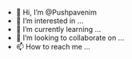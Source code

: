 - 👋 Hi, I’m @Pushpavenim
- 👀 I’m interested in ...
- 🌱 I’m currently learning ...
- 💞️ I’m looking to collaborate on ...
- 📫 How to reach me ...

<!---
Pushpavenim/Pushpavenim is a ✨ special ✨ repository because its `README.md` (this file) appears on your GitHub profile.
You can click the Preview link to take a look at your changes.
--->
